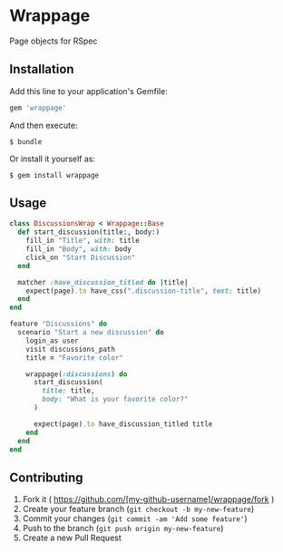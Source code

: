 # Wrappage

Page objects for RSpec

## Installation

Add this line to your application's Gemfile:

```ruby
gem 'wrappage'
```

And then execute:

    $ bundle

Or install it yourself as:

    $ gem install wrappage

## Usage

```ruby
class DiscussionsWrap < Wrappage::Base
  def start_discussion(title:, body:)
    fill_in "Title", with: title
    fill_in "Body", with: body
    click_on "Start Discussion"
  end

  matcher :have_discussion_titled do |title|
    expect(page).to have_css(".discussion-title", text: title)
  end
end

feature "Discussions" do
  scenario "Start a new discussion" do
    login_as user
    visit discussions_path
    title = "Favorite color"

    wrappage(:discussions) do
      start_discussion(
        title: title,
        body: "What is your favorite color?"
      )

      expect(page).to have_discussion_titled title
    end
  end
end
```

## Contributing

1. Fork it ( https://github.com/[my-github-username]/wrappage/fork )
2. Create your feature branch (`git checkout -b my-new-feature`)
3. Commit your changes (`git commit -am 'Add some feature'`)
4. Push to the branch (`git push origin my-new-feature`)
5. Create a new Pull Request
